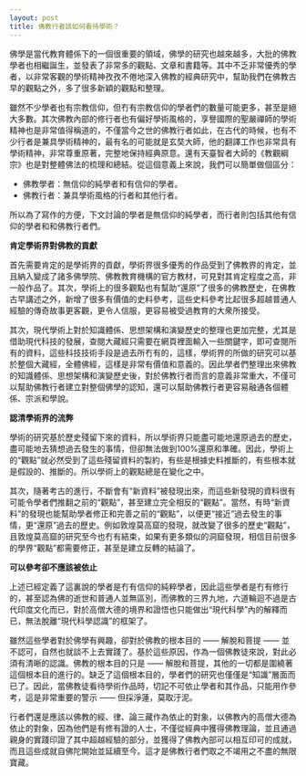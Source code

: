 ```yaml
---
layout: post
title: 佛教行者該如何看待學術？
---
```


佛學是當代教育體係下的一個很重要的領域，佛學的研究也越來越多，大批的佛教學者也相繼誕生，並發表了非常多的觀點、文章和書籍等。其中不乏非常優秀的學者，以非常客觀的學術精神孜孜不倦地深入佛教的經典研究中，幫助我們在佛教古早的觀點之外，多了很多新穎的觀點和整理。



雖然不少學者也有宗教信仰，但冇有宗教信仰的學者們的數量可能更多，甚至是絕大多數。其次佛教內部的修行者也有偏好學術風格的，享譽國際的聖嚴禪師的學術精神也是非常值得稱道的，不僅當今之世的佛教行者如此，在古代的時候，也有不少行者是兼具學術精神的，最有名的可能就是玄奘大師，他的翻譯工作也非常具有學術精神，非常尊重原著，完整地保持經典原意。還有天臺智者大師的《教觀綱宗》也是對整體佛法的梳理和總結。從這個意義上來說，我們可以簡單做個區分：



* 佛教學者：無信仰的純學者和有信仰的學者。
* 佛教行者：兼具學術風格的行者和其他行者。



所以為了寫作的方便，下文討論的學者是無信仰的純學者，而行者則包括其他有信仰的學者和和佛教行者們。



**肯定學術界對佛教的貢獻**



首先需要肯定的是學術界的貢獻，學術界很多優秀的作品受到了佛教界的肯定，並且納入變成了諸多佛學院、佛教教育機構的官方教材，可見對其肯定程度之高，非一般作品了。其次，學術上的很多觀點也有幫助“還原”了很多的佛教歷史，在佛教古早講述之外，新增了很多有價值的史料參考，這些史料參考比起很多超越普通人經驗的傳奇故事更客觀，更令人信服，更容易被受過教育的大衆所接受。



其次，現代學術上對於知識體係、思想架構和演變歷史的整理也更加完整，尤其是借助現代科技的發展，查閱大藏經只需要在網頁裡面輸入一些關鍵字，即可查閱所有的資料，這些科技技術手段是過去所冇有的，這樣，學術界的所做的研究可以基於整個大藏經，全體佛經，這樣是非常有價值和意義的。因此學者們整理出來佛教的知識體係、思想架構和演變歷史後，對於佛教行者而言的意義非常重大，不僅可以幫助佛教行者建立對整個佛學的認知，還可以幫助佛教行者更容易融通各個體係、宗派和學說。



**認清學術界的流弊**



學術的研究基於歷史殘留下來的資料，所以學術界只能盡可能地還原過去的歷史，盡可能地去猜想過去發生的事情，但卻無法做到100%還原和準確。因此，學術上的“觀點”就必然受到了這些殘留資料的製約，有些是根據史料推斷的，有些根本就是假設的、推斷的。所以學術上的觀點總是在變化之中。


其次，隨著考古的進行，不斷會有“新資料”被發現出來，而這些新發現的資料很有可能令學者們推翻之前的“觀點”，甚至建立完全相反的“觀點”。當然，有時“新資料”的發現也能幫助學者修正和完善之前的“觀點”，以便更“接近”過去發生的事情，更“還原”過去的歷史。例如敦煌莫高窟的發現，就改變了很多的歷史“觀點”，且敦煌莫高窟的研究至今也冇有結束，如果有更多類似的洞窟發現，相信目前很多的學界“觀點”都需要修正，甚至是建立反轉的結論了。



**可以參考卻不應該被依止**



上述已經定義了這裏說的學者是冇有信仰的純粹學者，因此這些學者是冇有修行的，甚至認為佛的逝世和普通人並無區別，而佛教的三界九地，六道輪迴不過是古代印度文化而已，對於高僧大德的境界和證悟也只能做出“現代科學”內的解釋而已，無法脫離“現代科學認識”的框架了。



雖然這些學者對於佛學有興趣，卻對於佛教的根本目的 —— 解脫和菩提 —— 並不認可，自然也就談不上去實踐了。基於這些原因，作為一個佛教徒來說，對此必須有清晰的認識。佛教的根本目的只是 —— 解脫和菩提，其他的一切都是圍繞著這個根本目的進行的。缺乏了這個根本目的，學者們的研究也僅僅是“知識”層面而已了。因此，當佛教徒看待學術作品時，切記不可依止學者和其作品，只能用作參考，這是非常重要的警示 —— 但採淨蓮，莫取汙泥。



行者們還是應該以佛教的經、律、論三藏作為依止的對象，以佛教內的高僧大德為依止的對象，因為他們是有修有證的人士，不僅從經典中獲得佛教理論，並且通過親身的實踐印證了其中超越經驗的部分，並獲得了佛教內部可以相互印可的成就，而且這些成就自佛陀開始並延續至今。這才是佛教行者們取之不竭用之不盡的無限寶藏。

